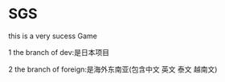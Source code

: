 # SGS
this is a very sucess Game

1 the branch of dev:是日本项目

2 the branch of foreign:是海外东南亚(包含中文 英文 泰文 越南文)
